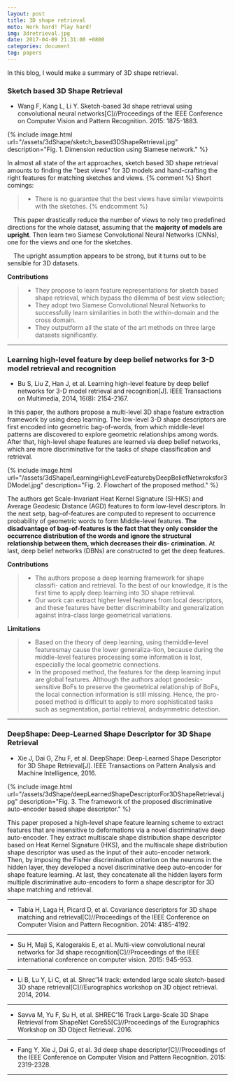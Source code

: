 ```yaml
---
layout: post
title: 3D shape retrieval 
moto: Work hard! Play hard!
img: 3dretrieval.jpg
date: 2017-04-09 21:31:00 +0800
categories: document
tag: papers
---
```


In this blog, I would make a summary of 3D shape retrieval.

### Sketch based 3D Shape Retrieval

* Wang F, Kang L, Li Y. Sketch-based 3d shape retrieval using convolutional neural networks[C]//Proceedings of the IEEE Conference on Computer Vision and Pattern Recognition. 2015: 1875-1883.

{% include image.html url="/assets/3dShape/sketch_based3DShapeRetrieval.jpg" description="Fig. 1. Dimension reduction using Siamese network." %}

<!-- ![pipline]({{site.url}}/assets/3dShape/sketch_based3DShapeRetrieval.jpg) -->

In almost all state of the art approaches, sketch based 3D shape retrieval amounts to finding the "best views" for 3D models and hand-crafting the right features for matching sketches and views.
{% comment %} 
Short comings:
>	* There is no guarantee that the best views have similar viewpoints with the sketches.
{% endcomment %} 

&ensp;&ensp;This paper drastically reduce the number of views to noly two predefined directions for the whole dataset, assuming that the **majority of models are upright**. Then learn two Siamese Convolutional Neural Networks (CNNs), one for the views and one for the sketches.

&ensp;&ensp;The upright assumption appears to be strong, but it turns out to be sensible for 3D datasets.

**Contributions**

> - They propose to learn feature representations for sketch based shape retrieval, which bypass the dilemma of best view selection;
> - They adopt two Siamese Convolutional Neural Networks to successfully learn similarities in both the within-domain and the cross domain.
> - They outputform all the state of the art methods on three large datasets significantly.

---

### Learning high-level feature by deep belief networks for 3-D model retrieval and recognition

* Bu S, Liu Z, Han J, et al. Learning high-level feature by deep belief networks for 3-D model retrieval and recognition[J]. IEEE Transactions on Multimedia, 2014, 16(8): 2154-2167.

In this paper, the authors propose a multi-level 3D shape feature extraction framework by using deep learning. 
The low-level 3-D shape descriptors are first encoded into geometric bag-of-words, from which middle-level patterns are discovered to explore geometric relationships among words. After that, high-level shape features are learned via deep belief networks, which are more discriminative for the tasks of shape classification and retrieval.

<!-- ![pipline]({{site.url}}/assets/3dShape/LearningHighLevelFeaturebyDeepBeliefNetwroksfor3DModel.jpg) -->
{% include image.html url="/assets/3dShape/LearningHighLevelFeaturebyDeepBeliefNetwroksfor3DModel.jpg" description="Fig. 2. Flowchart of the proposed method." %}


The authors get Scale-Invariant Heat Kernel Signature (SI-HKS) and Average Geodesic Distance (AGD) features to form low-level descriptors. In the next setp, bag-of-features are computed to represent to occurrence probability of geometric words to form Middle-level features. **The disadvantage of bag-of-features is the fact that they only consider the occurrence distribution of the words and ignore the structural relationship between them, which decreases their dis- crimination.** At last, deep belief networks (DBNs) are constructed to get the deep features.


**Contributions**

> - The authors propose a deep learning framework for shape classifi- cation and retrieval. To the best of our knowledge, it is the first time to apply deep learning into 3D shape retrieval.
> - Our work can extract higher level features from local descriptors, and these features have better discriminability and generalization against intra-class large geometrical variations.


**Limitations**
> - Based on the theory of deep learning, using themiddle-level featuresmay cause the lower generaliza-tion, because during the middle-level features processing some information is lost, especially the local geometric connections.
> - In the proposed method, the features for the deep learning input are global features. Although the authors adopt geodesic-sensitive BoFs to preserve the geometrical relationship of BoFs, the local connection information is still missing. Hence, the pro-posed method is difficult to apply to more sophisticated tasks such as segmentation, partial retrieval, andsymmetric detection.

---

### DeepShape: Deep-Learned Shape Descriptor for 3D Shape Retrieval

* Xie J, Dai G, Zhu F, et al. DeepShape: Deep-Learned Shape Descriptor for 3D Shape Retrieval[J]. IEEE Transactions on Pattern Analysis and Machine Intelligence, 2016.

{% include image.html url="/assets/3dShape/deepLearnedShapeDescriptorFor3DShapeRetrieval.jpg" description="Fig. 3. The framework of the proposed discriminative auto-encoder based shape descriptor." %}


This paper proposed a high-level shape feature learning scheme to extract features that are insensitive to deformations via a novel discriminative deep auto-encoder. They extract multiscale shape distribution shape descriptor based on Heat Kernel Signature (HKS), and the multiscale shape distribution shape descriptor was used as the input of their auto-encoder network. Then, by imposing the Fisher discrimination criterion on the neurons in the hidden layer, they developed a novel discriminative deep auto-encoder for shape feature learning. At last, they concatenate all the hidden layers form multiple discriminative auto-encoders to form a shape descriptor for 3D shape matching and retrieval.


---

* Tabia H, Laga H, Picard D, et al. Covariance descriptors for 3D shape matching and retrieval[C]//Proceedings of the IEEE Conference on Computer Vision and Pattern Recognition. 2014: 4185-4192.

---

* Su H, Maji S, Kalogerakis E, et al. Multi-view convolutional neural networks for 3d shape recognition[C]//Proceedings of the IEEE international conference on computer vision. 2015: 945-953.

---

* Li B, Lu Y, Li C, et al. Shrec’14 track: extended large scale sketch-based 3D shape retrieval[C]//Eurographics workshop on 3D object retrieval. 2014, 2014.

---

* Savva M, Yu F, Su H, et al. SHREC’16 Track Large-Scale 3D Shape Retrieval from ShapeNet Core55[C]//Proceedings of the Eurographics Workshop on 3D Object Retrieval. 2016.

---

* Fang Y, Xie J, Dai G, et al. 3d deep shape descriptor[C]//Proceedings of the IEEE Conference on Computer Vision and Pattern Recognition. 2015: 2319-2328.

---